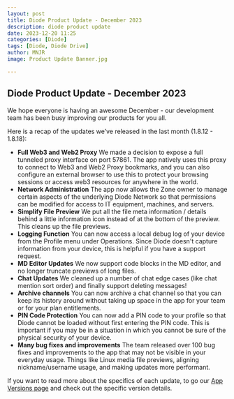 ```yaml
---
layout: post
title: Diode Product Update - December 2023
description: diode product update
date: 2023-12-20 11:25
categories: [Diode]
tags: [Diode, Diode Drive]
author: MNJR
image: Product Update Banner.jpg

---
```

## Diode Product Update - December 2023

We hope everyone is having an awesome December - our development team has been busy improving our products for you all.

Here is a recap of the updates we’ve released in the last month (1.8.12 - 1.8.18):

*   **Full Web3 and Web2 Proxy** We made a decision to expose a full tunneled proxy interface on port 57861. The app natively uses this proxy to connect to Web3 and Web2 Proxy bookmarks, and you can also configure an external browser to use this to protect your browsing sessions or access web3 resources for anywhere in the world.
*   **Network Administration** The app now allows the Zone owner to manage certain aspects of the underlying Diode Network so that permissions can be modified for access to IT equipment, machines, and servers.
*   **Simplify File Preview** We put all the file meta information / details behind a little information icon instead of at the bottom of the preview. This cleans up the file previews.
*   **Logging Function** You can now access a local debug log of your device from the Profile menu under Operations. Since Diode doesn't capture information from your device, this is helpful if you have a support request.
*   **MD Editor Updates** We now support code blocks in the MD editor, and no longer truncate previews of long files.
*   **Chat Updates** We cleaned up a number of chat edge cases (like chat mention sort order) and finally support deleting messages!
*   **Archive channels** You can now archive a chat channel so that you can keep its history around without taking up space in the app for your team or for your plan entitlements.
*   **PIN Code Protection** You can now add a PIN code to your profile so that Diode cannot be loaded without first entering the PIN code. This is important if you may be in a situation in which you cannot be sure of the physical security of your device.
*   **Many bug fixes and improvements** The team released over 100 bug fixes and improvements to the app that may not be visible in your everyday usage. Things like Linux media file previews, aligning nickname/username usage, and making updates more performant.

If you want to read more about the specifics of each update, to go our [App Versions page](https://support.diode.io/category/9gss923s33-diode-app-updates-versions) and check out the specific version details.

